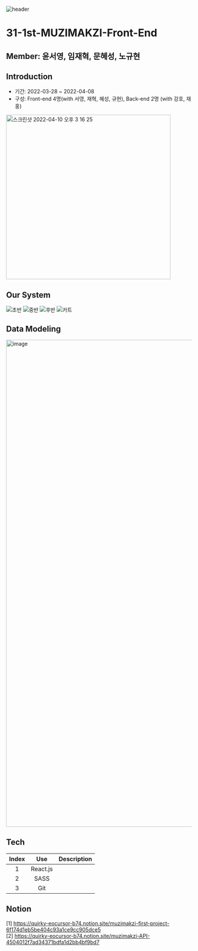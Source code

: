 ![header](https://capsule-render.vercel.app/api?type=wave&color=auto&height=300&section=header&text=MUZIMAKZI%20&fontSize=90)
# 31-1st-MUZIMAKZI-Front-End
## Member: 윤서영, 임재혁, 문혜성, 노규현


## Introduction
- 기간: 2022-03-28 ~ 2022-04-08
- 구성: Front-end 4명(with 서영, 재혁, 혜성, 규현), Back-end 2명 (with 강호, 재홍)
<img width="446" alt="스크린샷 2022-04-10 오후 3 16 25" src="https://user-images.githubusercontent.com/91510831/162605093-cf95817f-9fb3-4ea2-8a54-fd494e326ce7.png">

## Our System
![초반](https://user-images.githubusercontent.com/91510831/162604253-18d5c3ab-d20b-4140-a73b-43d1b2079c12.gif)
![중반](https://user-images.githubusercontent.com/91510831/162604327-675e9a84-4bc9-457b-9416-c93541028054.gif)
![후반](https://user-images.githubusercontent.com/91510831/162604372-ce705b3f-7963-4a8f-863b-cc0f7963addd.gif)
![카트](https://user-images.githubusercontent.com/91510831/162604400-48bd27bb-2328-4c18-abce-2c3505b2ad44.gif)

## Data Modeling
<img width="1320" alt="image" src="https://user-images.githubusercontent.com/91510831/162604626-6a255d08-087e-4378-8a46-96ccef7f6a31.png">

## Tech

|Index|Use|Description|
|:---:|:---:|:---:|
|1|React.js
|2|SASS
|3|Git



## Notion
[1] https://quirky-eocursor-b74.notion.site/muzimakzi-first-project-6f174d1eb5be404c93a1ce9cc905dce5 <br>
[2] https://quirky-eocursor-b74.notion.site/muzimakzi-API-4504012f7ad34371bdfa1d2bb4bf9bd7
